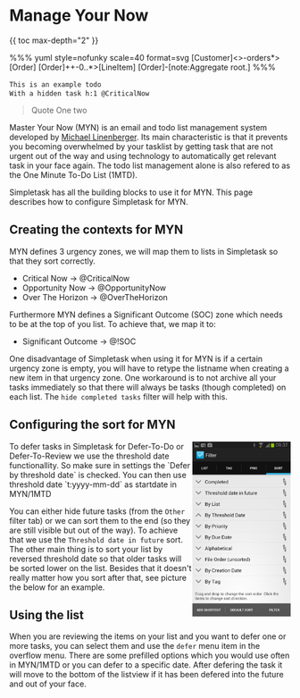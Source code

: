 # Manage Your Now

{{ toc max-depth="2" }}

%%% yuml style=nofunky scale=40 format=svg
[Customer]<>-orders*>[Order] 
[Order]++-0..*>[LineItem]
[Order]-[note:Aggregate root.]
%%%

    This is an example todo
    With a hidden task h:1 @CriticalNow

> Quote
> One two

Master Your Now (MYN) is an email and todo list management system developed by [Michael Linenberger](http://www.michaellinenberger.com/1MTDvsMYN.html). Its main characteristic is that it prevents you becoming overwhelmed by your tasklist by getting task that are not urgent out of the way and using technology to automatically get relevant task in your face again. The todo list management alone is also refered to as the One Minute To-Do List (1MTD).

Simpletask has all the building blocks to use it for MYN. This page describes how to configure Simpletask for MYN.

## Creating the contexts for MYN

MYN defines 3 urgency zones, we will map them to lists in Simpletask so that they sort correctly.

* Critical Now -> @CriticalNow
* Opportunity Now -> @OpportunityNow
* Over The Horizon -> @OverTheHorizon

Furthermore MYN defines a Significant Outcome (SOC) zone which needs to be at the top of you list. To achieve that, we map it to:

* Significant Outcome -> @!SOC

One disadvantage of Simpletask when using it for MYN is if a certain urgency zone is empty, you will have to retype the listname when creating a new item in that urgency zone. One workaround is to not archive all your tasks immediately so that there will always be tasks (though completed) on each list. The `hide completed tasks` filter will help with this.

## Configuring the sort for MYN

<img src="MYN_sort.png" alt="Sort for MYN" align="right" width="35%"/>
To defer tasks in Simpletask for Defer-To-Do or Defer-To-Review we use the threshold date functionallity. So make sure in settings the `Defer by threshold date` is checked. You can then use threshold date `t:yyyy-mm-dd` as startdate in MYN/1MTD

You can either hide future tasks (from the `Other` filter tab) or we can sort them to the end (so they are still visible but out of the way). To achieve that we use the `Threshold date in future` sort. The other main thing is to sort your list by reversed threshold date so that older tasks will be sorted lower on the list. Besides that it doesn't really matter how you sort after that, see picture the below for an example.

## Using the list

When you are reviewing the items on your list and you want to defer one or more
tasks, you can select them and use the `defer` menu item in the overflow menu.
There are some prefilled options which you would use often in MYN/1MTD or you can
defer to a specific date.
After defering the task it will move to the bottom of the listview if it has
been defered into the future and out of your face.


